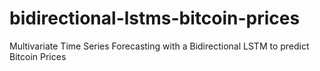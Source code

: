# bidirectional-lstms-bitcoin-prices
Multivariate Time Series Forecasting with a Bidirectional LSTM to predict Bitcoin Prices
